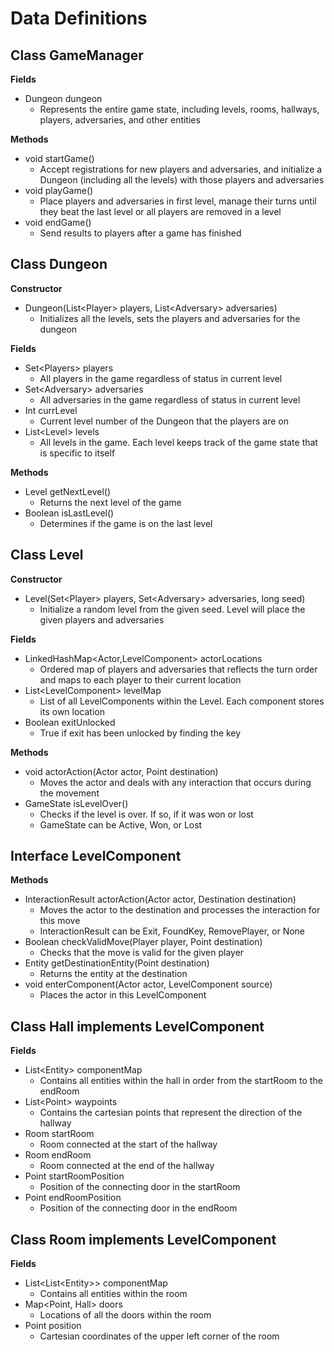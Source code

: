 # Data Definitions #    

## Class GameManager ##  

**Fields**  
* Dungeon dungeon  
    * Represents the entire game state, including levels, rooms, hallways, players, adversaries, and other entities  

**Methods**  
* void startGame()  
    * Accept registrations for new players and adversaries, and initialize a Dungeon (including all the levels) with those players and adversaries  
* void playGame()  
    * Place players and adversaries in first level, manage their turns until they beat the last level or all players are removed in a level  
* void endGame()  
    * Send results to players after a game has finished  

## Class Dungeon ##  

**Constructor**   
* Dungeon(List\<Player\> players, List\<Adversary\> adversaries)  
    * Initializes all the levels, sets the players and adversaries for the dungeon  
 
**Fields**  
* Set\<Players\> players  
    * All players in the game regardless of status in current level  
* Set\<Adversary\> adversaries  
    * All adversaries in the game regardless of status in current level  
* Int currLevel  
    * Current level number of the Dungeon that the players are on  
* List\<Level\> levels  
    * All levels in the game. Each level keeps track of the game state that is specific to itself  

**Methods**   
* Level getNextLevel()   
    * Returns the next level of the game  
* Boolean isLastLevel()  
    * Determines if the game is on the last level  
 
## Class Level ##   

**Constructor**  
* Level(Set\<Player\> players, Set\<Adversary\> adversaries, long seed)  
    * Initialize a random level from the given seed. Level will place the given players and adversaries  

**Fields**  
* LinkedHashMap\<Actor,LevelComponent\> actorLocations  
    * Ordered map of players and adversaries that reflects the turn order and maps to each player to their current location  
* List\<LevelComponent\> levelMap  
    * List of all LevelComponents within the Level. Each component stores its own location     
* Boolean exitUnlocked  
    * True if exit has been unlocked by finding the key  

**Methods**  
* void actorAction(Actor actor, Point destination)  
    * Moves the actor and deals with any interaction that occurs during the movement  
* GameState isLevelOver()  
    * Checks if the level is over. If so, if it was won or lost  
    * GameState can be Active, Won, or Lost  

## Interface LevelComponent ##  

**Methods**  
* InteractionResult actorAction(Actor actor, Destination destination)  
    * Moves the actor to the destination and processes the interaction for this move  
    * InteractionResult can be Exit, FoundKey, RemovePlayer, or None   
* Boolean checkValidMove(Player player, Point destination)  
    * Checks that the move is valid for the given player  
* Entity getDestinationEntity(Point destination)  
    * Returns the entity at the destination  
* void enterComponent(Actor actor, LevelComponent source)  
    * Places the actor in this LevelComponent  
 
## Class Hall implements LevelComponent ##  

**Fields**  
* List\<Entity\> componentMap  
    * Contains all entities within the hall in order from the startRoom to the endRoom  
* List\<Point\> waypoints  
    * Contains the cartesian points that represent the direction of the hallway  
* Room startRoom  
    * Room connected at the start of the hallway  
* Room endRoom  
    * Room connected at the end of the hallway  
* Point startRoomPosition  
    * Position of the connecting door in the startRoom  
* Point endRoomPosition
    * Position of the connecting door in the endRoom  

 
## Class Room implements LevelComponent ##  

**Fields**  
* List\<List\<Entity\>\> componentMap  
    * Contains all entities within the room  
* Map\<Point, Hall\> doors  
    * Locations of all the doors within the room  
* Point position  
    * Cartesian coordinates of the upper left corner of the room  

